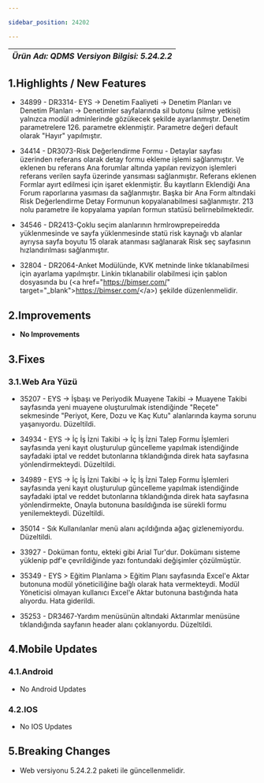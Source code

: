 ```yaml
---

sidebar_position: 24202

---
```

| ***Ürün Adı: QDMS   Versiyon Bilgisi: 5.24.2.2*** |
|-----------------------------------------------|

## 1.Highlights / New Features

- 34899 - DR3314- EYS -\> Denetim Faaliyeti -\> Denetim Planları ve Denetim Planları -\> Denetimler sayfalarında sil butonu (silme yetkisi) yalnızca modül adminlerinde gözükecek şekilde ayarlanmıştır. Denetim parametrelere 126. parametre eklenmiştir. Parametre değeri default olarak "Hayır" yapılmıştır.

- 34414 - DR3073-Risk Değerlendirme Formu - Detaylar sayfası üzerinden referans olarak detay formu ekleme işlemi sağlanmıştır. Ve eklenen bu referans Ana forumlar altında yapılan revizyon işlemleri referans verilen sayfa üzerinde yansıması sağlanmıştır. Referans eklenen Formlar ayırt edilmesi için işaret eklenmiştir. Bu kayıtların Eklendiği Ana Forum raporlarına yasıması da sağlanmıştır. Başka bir Ana Form altındaki Risk Değerlendirme Detay Formunun kopyalanabilmesi sağlanmıştır. 213 nolu parametre ile kopyalama yapılan formun statüsü belirnebilmektedir.

- 34546 - DR2413-Çoklu seçim alanlarının hrmlrowprepeiredda yüklenmesinde ve sayfa yüklenmesinde statü risk kaynağı vb alanlar ayrıysa sayfa boyutu 15 olarak atanması sağlanarak Risk seç sayfasının hızlandırılması sağlanmıştır.

- 32804 - DR2064-Anket Modülünde, KVK metninde linke tıklanabilmesi için ayarlama yapılmıştır. Linkin tıklanabilir olabilmesi için şablon dosyasında bu (<a href="https://bimser.com/" target="_blank"\>https://bimser.com/</a\>) şekilde düzenlenmelidir.

## 2.Improvements

- **No Improvements**

## 3.Fixes

### 3.1.Web Ara Yüzü

- 35207 - EYS -\> İşbaşı ve Periyodik Muayene Takibi -\> Muayene Takibi sayfasında yeni muayene oluşturulmak istendiğinde "Reçete" sekmesinde "Periyot, Kere, Dozu ve Kaç Kutu" alanlarında kayma sorunu yaşanıyordu. Düzeltildi.

- 34934 - EYS -\> İç İş İzni Takibi -\> İç İş İzni Talep Formu İşlemleri sayfasında yeni kayıt oluşturulup güncelleme yapılmak istendiğinde sayfadaki iptal ve reddet butonlarına tıklandığında direk hata sayfasına yönlendirmekteydi. Düzeltildi.

- 34989 - EYS -\> İç İş İzni Takibi -\> İç İş İzni Talep Formu İşlemleri sayfasında yeni kayıt oluşturulup güncelleme yapılmak istendiğinde sayfadaki iptal ve reddet butonlarına tıklandığında direk hata sayfasına yönlendirmekte, Onayla butonuna basıldığında ise sürekli formu yenilemekteydi. Düzeltildi.

- 35014 - Sık Kullanılanlar menü alanı açıldığında ağaç gizlenemiyordu. Düzeltildi.

- 33927 - Doküman fontu, ekteki gibi Arial Tur'dur. Dokümanı sisteme yüklenip pdf'e çevrildiğinde yazı fontundaki değişimler çözülmüştür.

- 35349 - EYS \> Eğitim Planlama \> Eğitim Planı sayfasında Excel'e Aktar butonuna modül yöneticiliğine bağlı olarak hata vermekteydi. Modül Yöneticisi olmayan kullanıcı Excel'e Aktar butonuna bastığında hata alıyordu. Hata giderildi.

- 35253 - DR3467-Yardım menüsünün altındaki Aktarımlar menüsüne tıklandığında sayfanın header alanı çoklanıyordu. Düzeltildi.

## 4.Mobile Updates

### 4.1.Android

- No Android Updates

### 4.2.IOS

- No IOS Updates

## 5.Breaking Changes

- Web versiyonu 5.24.2.2 paketi ile güncellenmelidir.


